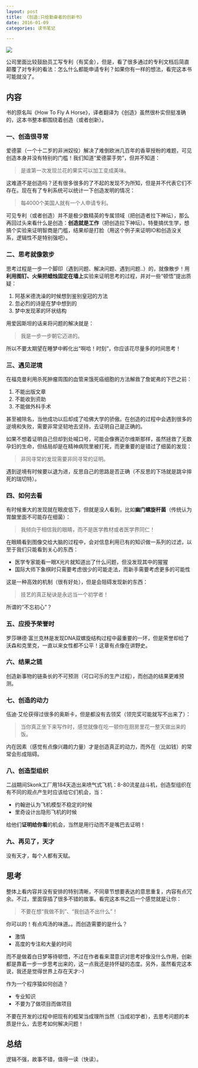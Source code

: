 ```yaml
---
layout: post
title: 《创造:只给勤奋者的创新书》
date: 2016-01-09
categories: 读书笔记

---
```


![](http://img3.doubanio.com/mpic/s28351737.jpg)

公司里面比较鼓励员工写专利（有奖金），但是，看了很多通过的专利文档后简直颠覆了对专利的看法：怎么什么都能申请专利？如果你有一样的想法，看完这本书可能就没了。

## 内容

书的原名叫《How To Fly A Horse》，译者翻译为《创造》虽然很朴实但挺准确的，这本书整本都围绕着创造（或者创新）。

### 一、创造很寻常

爱德蒙（一个十二岁的非洲奴役）解决了难倒欧洲几百年的香草授粉的难题，可见创造本身并没有特别的门槛！我们知道“爱德蒙手势”，但并不知道：

> 是谁第一次发现兰花的果实可以加工变成美味。

这难道不是创造吗？还有很多很多的了不起的发现不为所知，但是并不代表它们不存在。现在有了专利系统可以统计一下创造发明的情况：

> 每4000个美国人就有一个人申请专利。

可见专利（或者创造）并不是极少数精英的专属领域（把创造者拉下神坛），那么再回过头来看什么是创造：**创造就是工作**（把创造拉下神坛）。特曼搞优生学，想搞个实验来证明智商是门槛，结果却是打脸（用这个例子来证明IO和创造没关系，逻辑性不是特别强吧）。

### 二、思考就像散步

思考过程是一步一个脚印（遇到问题、解决问题、遇到问题..）的，就像散步！用**利用图钉、火柴把蜡烛固定在墙上**实验来证明思考的过程，并对一些“顿悟”提出质疑：

1. 阿基米德洗澡的时候想到鉴别皇冠的方法
2. 忽必烈的诗是在梦中想到的
3. 梦中发现苯的环状结构

用爱因斯坦的话来将问题的解决就是：

> 我是一步一步朝它迈进的。

所以不要太期望在睡梦中孵化出“啊哈！时刻”，你应该花尽量多的时间思考！

### 三、遇见逆境

在福克曼利用杀死肿瘤周围的血管来饿死癌细胞的方法解救了詹妮弗的下巴之前：

1. 不能出版文章
2. 不能收到资助
3. 不能做外科手术

甚至被除名，当他成功以后却成了哈佛大学的骄傲。在创造的过程中会遇到很多的逆境和失败，需要非常坚韧地去坚持，去证明自己是正确的。

如果不想着证明自己但却到处喊口号，可能会像赛迈尔维斯那样，虽然拯救了无数孕妇的生命，但结局却是在精神病院里被打死，而更重要的是错过了细菌的发现：

> 非同寻常的发现需要非同寻常的证明。

遇到逆境有时候要以退为进，反思自己的思路是否正确（不反思的下场就是跳伞摔死的瑞切特）。

### 四、如何去看

有时候重大的发现就在眼皮低下，但就是没人看到，比如**幽门螺旋杆菌**（传统认为胃酸里面不可能存在细菌）：

> 我倾向于相信我的眼睛，而不是医学教材或者医学界同仁！

在眼睛看到图像交给大脑的过程中，会对信息利用已有的知识做一系列的过滤，以至于我们只能看到关心的东西：

- 医学专家能看一眼X光片就知道出了什么问题，但没发现其中的猩猩
- 国际大师下象棋时只需要考虑很少的可能走法，而新手需要考虑更多的可能性

这是一种高效的机制（很有好处），但是会阻碍发现新的东西：

> 技艺的真正秘诀是永远当一个初学者！

所谓的“不忘初心”？

### 五、应授予荣誉时

罗莎琳德·富兰克林是发现DNA双螺旋结构过程中最重要的一环，但是荣誉却给了沃森和克里克，一直以来女性都不公平！这章有点像在讲野史。

### 六、结果之链

创造新事物的链条长的不可预测（可口可乐的生产过程），而创造的结果更难预测。

### 七、创造的动力

伍迪·艾伦获得过很多的奥斯卡，但是都没有去领奖（领完奖可能就写不出来了）：

> 当你真正坐下来写作时，感觉就像在吃一顿你在厨房里花一整天做出来的饭。

内在因素（感觉有点像兴趣的力量）才是创造真正的动力，而外在（比如钱）的常常会形成阻碍。

### 八、创造型组织

二战期间Skonk工厂用184天造出来喷气式飞机：8-80流星战斗机，创造型组织在有不同的观点产生时应该给它们机会，当：

- 约翰逊认为飞机模型不稳定的时候
- 里奇设计出隐形飞机的时候

给他们**证明给你看**的机会，当然是用行动而不是嘴巴去证明！

### 九、再见了，天才

没有天才，每个人都有天赋。

## 思考

整体上看内容并没有安排的特别清晰，不同章节想要表达的意思重复，内容有点冗余。不过，里面穿插了很多不错的故事。看完这本书之后一个感觉就是让你：

> 不要在想“我做不到”、“我创造不出什么”！

你可以的！有点鸡汤的味道。。而创造需要的是什么？

- 激情
- 高度的专注和大量的时间

而不是做着白日梦等待顿悟，不过在作者看来潜意识对思考好像没什么作用，创新都是靠着一步一步思考出来的，这一点我还是持怀疑的态度。另外，虽然看完这本说，我还是觉得世界上存在天才:-)

作为一个程序猿如何创造？

- 专业知识
- 不要为了做项目而做项目

不要在开发的过程中把现有的框架当成理所当然（当成初学者），去思考问题的本质是什么，去思考如何解决问题！

## 总结

逻辑不强，故事不错，值得一读（快读）。